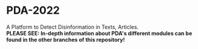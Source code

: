 # PDA-2022
A Platform to Detect Disinformation in Texts, Articles. <br/>
<b />PLEASE SEE: In-depth information about PDA's different modules can be found in the other branches of this repository!
